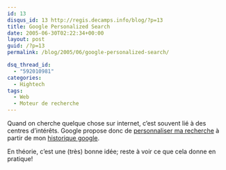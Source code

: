 ```yaml
---
id: 13
disqus_id: 13 http://regis.decamps.info/blog/?p=13
title: Google Personalized Search
date: 2005-06-30T02:22:34+00:00
layout: post
guid: /?p=13
permalink: /blog/2005/06/google-personalized-search/

dsq_thread_id:
  - "592010981"
categories:
  - Hightech
tags:
  - Web
  - Moteur de recherche
---
```

Quand on cherche quelque chose sur internet, c’est souvent lié à des centres d’intérêts.
Google propose donc de [personnaliser ma recherche](http://labs.google.com/personalized) à partir de mon [historique google](http://www.google.com/searchhistory).

En théorie, c’est une (très) bonne idée; reste à voir ce que cela donne en pratique!
